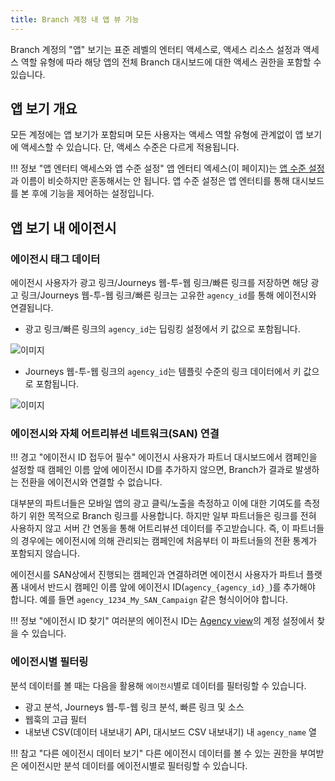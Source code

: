 ```yaml
---
title: Branch 계정 내 앱 뷰 기능
---
```

Branch 계정의 "앱" 보기는 표준 레벨의 엔터티 액세스로, 액세스 리소스 설정과 액세스 역할 유형에 따라 해당 앱의 전체 Branch 대시보드에 대한 액세스 권한을 포함할 수 있습니다.

## 앱 보기 개요

모든 계정에는 앱 보기가 포함되며 모든 사용자는 액세스 역할 유형에 관계없이 앱 보기에 액세스할 수 있습니다. 단, 액세스 수준은 다르게 적용됩니다.

!!! 정보 "앱 엔터티 액세스와 앱 수준 설정"
앱 엔터티 엑세스(이 페이지)는 [앱 수준 설정](/dashboard/app-level-access/)과 이름이 비슷하지만 혼동해서는 안 됩니다. 앱 수준 설정은 앱 엔터티를 통해 대시보드를 본 후에 기능을 제어하는 설정입니다.

앱 보기 내 에이전시
-----------

### 에이전시 태그 데이터

에이전시 사용자가 광고 링크/Journeys 웹-투-웹 링크/빠른 링크를 저장하면 해당 광고 링크/Journeys 웹-투-웹 링크/빠른 링크는 고유한 `agency_id`를 통해 에이전시와 연결됩니다.

* 광고 링크/빠른 링크의 `agency_id`는 딥링킹 설정에서 키 값으로 포함됩니다.

![이미지](/_assets/img/pages/dashboard/access-levels/app-view-link-agency-id.png)

* Journeys 웹-투-웹 링크의 `agency_id`는 템플릿 수준의 링크 데이터에서 키 값으로 포함됩니다.

![이미지](/_assets/img/pages/dashboard/access-levels/app-view-journeys-agency-id.png)

### 에이전시와 자체 어트리뷰션 네트워크(SAN) 연결

!!! 경고 "에이전시 ID 접두어 필수"
에이전시 사용자가 파트너 대시보드에서 캠페인을 설정할 때 캠페인 이름 앞에 에이전시 ID를 추가하지 않으면, Branch가 결과로 발생하는 전환을 에이전시와 연결할 수 없습니다.

대부분의 파트너들은 모바일 앱의 광고 클릭/노출을 측정하고 이에 대한 기여도를 측정하기 위한 목적으로 Branch 링크를 사용합니다. 하지만 일부 파트너들은 링크를 전혀 사용하지 않고 서버 간 연동을 통해 어트리뷰션 데이터를 주고받습니다. 즉, 이 파트너들의 경우에는 에이전시에 의해 관리되는 캠페인에 처음부터 이 파트너들의 전환 통계가 포함되지 않습니다.

에이전시를 SAN상에서 진행되는 캠페인과 연결하려면 에이전시 사용자가 파트너 플랫폼 내에서 반드시 캠페인 이름 앞에 에이전시 ID(`agency_{agency_id}_`)를 추가해야 합니다. 예를 들면 `agency_1234_My_SAN_Campaign` 같은 형식이어야 합니다.

!!! 정보 "에이전시 ID 찾기"
여러분의 에이전시 ID는 [Agency view](/dashboard/agency-view/#managing-your-agency-profile)의 계정 설정에서 찾을 수 있습니다.

### 에이전시별 필터링

분석 데이터를 볼 때는 다음을 활용해 `에이전시`별로 데이터를 필터링할 수 있습니다.

* 광고 분석, Journeys 웹-투-웹 링크 분석, 빠른 링크 및 소스
* 웹훅의 고급 필터
* 내보낸 CSV(데이터 내보내기 API, 대시보드 CSV 내보내기) 내 `agency_name` 열

!!! 참고 "다른 에이전시 데이터 보기"
다른 에이전시 데이터를 볼 수 있는 권한을 부여받은 에이전시만 분석 데이터를 에이전시별로 필터링할 수 있습니다.
